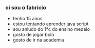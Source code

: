 ### oi sou o fabricio 

- tenho 15 anos
- estou tentando aprender java script
- sou anludo do 1°c do ensino medeio
- gosto de jogar bola
- gosto de ir na academia 

